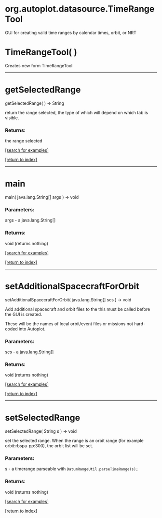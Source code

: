 # org.autoplot.datasource.TimeRangeTool

GUI for creating valid time ranges by calendar times, orbit, or NRT

# TimeRangeTool( )
Creates new form TimeRangeTool

***
<a name="getSelectedRange"></a>
# getSelectedRange
getSelectedRange(  ) &rarr; String

return the range selected, the type of which will depend on which tab is visible.

### Returns:
the range selected

<a href="https://github.com/autoplot/dev/search?q=getSelectedRange&unscoped_q=getSelectedRange">[search for examples]</a>

<a href="https://github.com/autoplot/documentation/blob/master/javadoc/index-all.md">[return to index]</a>

***
<a name="main"></a>
# main
main( java.lang.String[] args ) &rarr; void



### Parameters:
args - a java.lang.String[]

### Returns:
void (returns nothing)


<a href="https://github.com/autoplot/dev/search?q=main&unscoped_q=main">[search for examples]</a>

<a href="https://github.com/autoplot/documentation/blob/master/javadoc/index-all.md">[return to index]</a>

***
<a name="setAdditionalSpacecraftForOrbit"></a>
# setAdditionalSpacecraftForOrbit
setAdditionalSpacecraftForOrbit( java.lang.String[] scs ) &rarr; void

Add additional spacecraft and orbit files to the 
 this must be called before the GUI is created.
 
 These will be the names of local orbit/event files or missions not
 hard-coded into Autoplot.

### Parameters:
scs - a java.lang.String[]

### Returns:
void (returns nothing)


<a href="https://github.com/autoplot/dev/search?q=setAdditionalSpacecraftForOrbit&unscoped_q=setAdditionalSpacecraftForOrbit">[search for examples]</a>

<a href="https://github.com/autoplot/documentation/blob/master/javadoc/index-all.md">[return to index]</a>

***
<a name="setSelectedRange"></a>
# setSelectedRange
setSelectedRange( String s ) &rarr; void

set the selected range.  When the range is an orbit range (for example orbit:rbspa-pp:300),
 the orbit list will be set.

### Parameters:
s - a timerange parseable with <code>DatumRangeUtil.parseTimeRange(s);</code>

### Returns:
void (returns nothing)


<a href="https://github.com/autoplot/dev/search?q=setSelectedRange&unscoped_q=setSelectedRange">[search for examples]</a>

<a href="https://github.com/autoplot/documentation/blob/master/javadoc/index-all.md">[return to index]</a>


